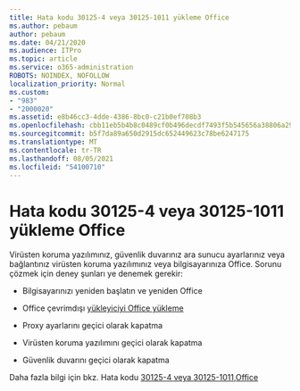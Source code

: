 ```yaml
---
title: Hata kodu 30125-4 veya 30125-1011 yükleme Office
ms.author: pebaum
author: pebaum
ms.date: 04/21/2020
ms.audience: ITPro
ms.topic: article
ms.service: o365-administration
ROBOTS: NOINDEX, NOFOLLOW
localization_priority: Normal
ms.custom:
- "983"
- "2000020"
ms.assetid: e8b46cc3-4dde-4386-8bc0-c21b0ef708b3
ms.openlocfilehash: cbb11eb5b4b8c0489cf0b496decdf7493f5b545656a38806a29a0a252903e000
ms.sourcegitcommit: b5f7da89a650d2915dc652449623c78be6247175
ms.translationtype: MT
ms.contentlocale: tr-TR
ms.lasthandoff: 08/05/2021
ms.locfileid: "54100710"
---
```

# <a name="error-code-30125-4-or-30125-1011-when-installing-office"></a>Hata kodu 30125-4 veya 30125-1011 yükleme Office

Virüsten koruma yazılımınız, güvenlik duvarınız ara sunucu ayarlarınız veya bağlantınız virüsten koruma yazılımınız veya bilgisayarınıza Office. Sorunu çözmek için deney şunları ye denemek gerekir:
  
- Bilgisayarınızı yeniden başlatın ve yeniden Office

- Office çevrimdışı [yükleyiciyi Office yükleme](https://support.office.com/article/f0a85fe7-118f-41cb-a791-d59cef96ad1c?wt.mc_id=Alchemy_ClientDIA)

- Proxy ayarlarını geçici olarak kapatma

- Virüsten koruma yazılımını geçici olarak kapatma

- Güvenlik duvarını geçici olarak kapatma

Daha fazla bilgi için bkz. Hata kodu [30125-4 veya 30125-1011,Office](https://support.office.com/article/7bfabec6-76be-4cde-880e-819a9c569612?wt.mc_id=Alchemy_ClientDIA)
  